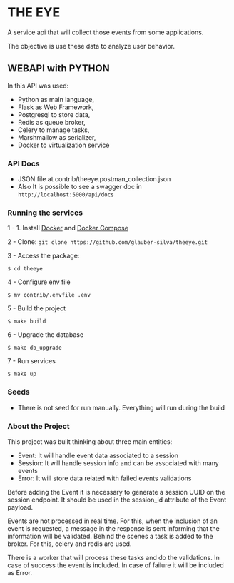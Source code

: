 # THE EYE
A service api that will collect those events from some applications. 

The objective is use these data to analyze user behavior.

## WEBAPI with PYTHON
In this API was used: 
- Python as main language,
- Flask as Web Framework,
- Postgresql to store data,
- Redis as queue broker,
- Celery to manage tasks,
- Marshmallow as serializer,
- Docker to virtualization service


### API Docs

- JSON file at contrib/theeye.postman_collection.json
- Also It is possible to see a swagger doc in `http://localhost:5000/api/docs`

### Running the services

1 - 1. Install [Docker](https://docs.docker.com/engine/install/ubuntu/) and [Docker Compose](https://docs.docker.com/compose/install/)


2 - Clone: `git clone https://github.com/glauber-silva/theeye.git`

3 - Access the package:
```
$ cd theeye
```
4 - Configure env file
```
$ mv contrib/.envfile .env
```
5 - Build the project
```
$ make build
```
6 - Upgrade the database
```
$ make db_upgrade
```
7 - Run services
```
$ make up
```

### Seeds

- There is not seed for run manually. Everything will run during the build 


### About the Project

This project was built thinking about three main entities:
- Event: It will handle event data associated to a session
- Session: It will handle session info and can be associated with many events
- Error: It will store data related with failed events validations


Before adding the Event it is necessary to generate a session UUID on the session endpoint. It should be used in the session_id attribute of the Event payload.

Events are not processed in real time. For this, when the inclusion of an event is requested, a message in the response is sent informing that the information will be validated. Behind the scenes a task is added to the broker. For this, celery and redis are used.

There is a worker that will process these tasks and do the validations. In case of success the event is included. In case of failure it will be included as Error.
